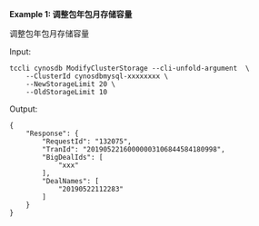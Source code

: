 **Example 1: 调整包年包月存储容量**

调整包年包月存储容量

Input: 

```
tccli cynosdb ModifyClusterStorage --cli-unfold-argument  \
    --ClusterId cynosdbmysql-xxxxxxxx \
    --NewStorageLimit 20 \
    --OldStorageLimit 10
```

Output: 
```
{
    "Response": {
        "RequestId": "132075",
        "TranId": "20190522160000003106844584180998",
        "BigDealIds": [
            "xxx"
        ],
        "DealNames": [
            "20190522112283"
        ]
    }
}
```

